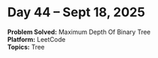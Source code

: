 # Day 44 – Sept 18, 2025

**Problem Solved:** Maximum Depth Of Binary Tree                           
**Platform:** LeetCode                       
**Topics:** Tree
